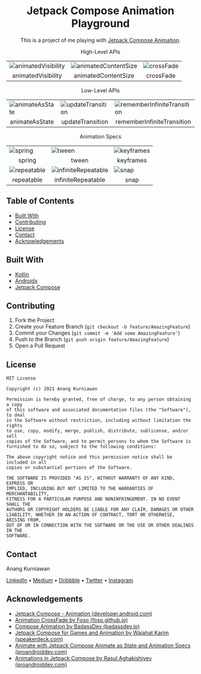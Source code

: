 <!--
*** Thanks for checking out this README Template. If you have a suggestion that would
*** make this better, please fork the repo and create a pull request or simply open
*** an issue with the tag "enhancement".
*** Thanks again! Now go create something AMAZING! :D
-->

<!-- PROJECT SHIELDS -->
<!--
*** I'm using markdown "reference style" links for readability.
*** Reference links are enclosed in brackets [ ] instead of parentheses ( ).
*** See the bottom of this document for the declaration of the reference variables
*** for contributors-url, forks-url, etc. This is an optional, concise syntax you may use.
*** https://www.markdownguide.org/basic-syntax/#reference-style-links
-->

<!-- PROJECT LOGO -->
<br />
<p align="center">
  <a href="https://github.com/othneildrew/Best-README-Template"></a>

  <h1 align="center">Jetpack Compose Animation Playground</h1>

  <p align="center">
    This is a project of me playing with <a href="https://developer.android.com/jetpack/compose/animation">Jetpack Compose Animation</a>.
  </p>
</p>

<p align="center">
    <p align="center">High-Level APIs</p>
    <table>
      <tr>
        <td><img src="app/src/main/asset/animatedVisibility.gif" alt="animatedVisibility"></td>
        <td><img src="app/src/main/asset/animatedContentSize.gif" alt="animatedContentSize"></td>
        <td><img src="app/src/main/asset/crossFade.gif" alt="crossFade"></td>
      </tr>
      <tr>
        <td align="center">animatedVisibility</td>
        <td align="center">animatedContentSize</td>
        <td align="center">crossFade</td>
      </tr>
    </table>
    <p align="center">Low-Level APIs</p>
    <table>
        <tr>
            <td><img src="app/src/main/asset/animateAsState.gif" alt="animateAsState"></td>
            <td><img src="app/src/main/asset/updateTransition.gif" alt="updateTransition"></td>
            <td><img src="app/src/main/asset/rememberInfiniteTransition.gif" alt="rememberInfiniteTransition"></td>
        </tr>
        <tr>
            <td align="center">animateAsState</td>
            <td align="center">updateTransition</td>
            <td align="center">rememberInfiniteTransition</td>
        </tr>
    </table>
    <p align="center">Animation Specs</p>
    <table>
        <tr>
            <td><img src="app/src/main/asset/spring.gif" alt="spring"></td>
            <td><img src="app/src/main/asset/tween.gif" alt="tween"></td>
            <td><img src="app/src/main/asset/keyframes.gif" alt="keyframes"></td>
        </tr>
        <tr>
            <td align="center">spring</td>
            <td align="center">tween</td>
            <td align="center">keyframes</td>
        </tr>
        <tr>
            <td><img src="app/src/main/asset/repeatable.gif" alt="repeatable"></td>
            <td><img src="app/src/main/asset/infiniteRepeatable.gif" alt="infiniteRepeatable"></td>
            <td><img src="app/src/main/asset/snap.gif" alt="snap"></td>
        </tr>
        <tr>
            <td align="center">repeatable</td>
            <td align="center">infiniteRepeatable</td>
            <td align="center">snap</td>
        </tr>
    </table>
</p>

<!-- TABLE OF CONTENTS -->
## Table of Contents

* [Built With](#built-with)
* [Contributing](#contributing)
* [License](#license)
* [Contact](#contact)
* [Acknowledgements](#acknowledgements)

## Built With
* [Kotlin](https://kotlinlang.org/)
* [Androidx](https://developer.android.com/jetpack/androidx)
* [Jetpack Compose](https://developer.android.com/jetpack/compose)

<!-- CONTRIBUTING -->
## Contributing

1. Fork the Project
2. Create your Feature Branch (`git checkout -b feature/AmazingFeature`)
3. Commit your Changes (`git commit -m 'Add some AmazingFeature'`)
4. Push to the Branch (`git push origin feature/AmazingFeature`)
5. Open a Pull Request



<!-- LICENSE -->
## License

```
MIT License

Copyright (c) 2021 Anang Kurniawan

Permission is hereby granted, free of charge, to any person obtaining a copy
of this software and associated documentation files (the "Software"), to deal
in the Software without restriction, including without limitation the rights
to use, copy, modify, merge, publish, distribute, sublicense, and/or sell
copies of the Software, and to permit persons to whom the Software is
furnished to do so, subject to the following conditions:

The above copyright notice and this permission notice shall be included in all
copies or substantial portions of the Software.

THE SOFTWARE IS PROVIDED "AS IS", WITHOUT WARRANTY OF ANY KIND, EXPRESS OR
IMPLIED, INCLUDING BUT NOT LIMITED TO THE WARRANTIES OF MERCHANTABILITY,
FITNESS FOR A PARTICULAR PURPOSE AND NONINFRINGEMENT. IN NO EVENT SHALL THE
AUTHORS OR COPYRIGHT HOLDERS BE LIABLE FOR ANY CLAIM, DAMAGES OR OTHER
LIABILITY, WHETHER IN AN ACTION OF CONTRACT, TORT OR OTHERWISE, ARISING FROM,
OUT OF OR IN CONNECTION WITH THE SOFTWARE OR THE USE OR OTHER DEALINGS IN THE
SOFTWARE.
```

<!-- CONTACT -->
## Contact

Anang Kurniawan
<p>
    <a href="https://www.linkedin.com/in/anangkur">LinkedIn</a> •
    <a href="https://medium.com/@anangk97">Medium</a> •
    <a href="https://dribbble.com/anangkur">Dribbble</a> •
    <a href="https://twitter.com/anang_kur">Twitter</a> •
    <a href="https://instagram.com/anang.kur">Instagram</a>
</p>

<!-- ACKNOWLEDGEMENTS -->
## Acknowledgements
- [Jetpack Compose - Animation (developer.android.com)](https://developer.android.com/jetpack/compose/animation)
- [Animation CrossFade by Foso (foso.github.io)](https://foso.github.io/Jetpack-Compose-Playground/animation/crossfade/)
- [Compose Animation by BadassDev (badassdev.io)](https://badassdev.io/compose-animation/)
- [Jetpack Compose for Games and Animation by Wajahat Karim (speakerdeck.com)](https://speakerdeck.com/wajahatkarim3/jetpack-compose-for-games-and-animations?slide=4)
- [Animate with Jetpack Compose Animate as State and Animation Specs (proandroiddev.com)](https://proandroiddev.com/animate-with-jetpack-compose-animate-as-state-and-animation-specs-ffc708bb45f8)
- [Animations in Jetpack Compose by Rasul Aghakishiyev (proandroiddev.com)](https://proandroiddev.com/animations-in-jetpack-compose-bbeaa886210e)

<!-- MARKDOWN LINKS & IMAGES -->
<!-- https://www.markdownguide.org/basic-syntax/#reference-style-links -->
[contributors-shield]: https://img.shields.io/github/contributors/othneildrew/Best-README-Template.svg?style=flat-square
[contributors-url]: https://github.com/othneildrew/Best-README-Template/graphs/contributors
[forks-shield]: https://img.shields.io/github/forks/othneildrew/Best-README-Template.svg?style=flat-square
[forks-url]: https://github.com/othneildrew/Best-README-Template/network/members
[stars-shield]: https://img.shields.io/github/stars/othneildrew/Best-README-Template.svg?style=flat-square
[stars-url]: https://github.com/othneildrew/Best-README-Template/stargazers
[issues-shield]: https://img.shields.io/github/issues/othneildrew/Best-README-Template.svg?style=flat-square
[issues-url]: https://github.com/othneildrew/Best-README-Template/issues
[license-shield]: https://img.shields.io/github/license/othneildrew/Best-README-Template.svg?style=flat-square
[license-url]: https://github.com/othneildrew/Best-README-Template/blob/master/LICENSE.txt
[linkedin-shield]: https://img.shields.io/badge/-LinkedIn-black.svg?style=flat-square&logo=linkedin&colorB=555
[linkedin-url]: https://linkedin.com/in/othneildrew


